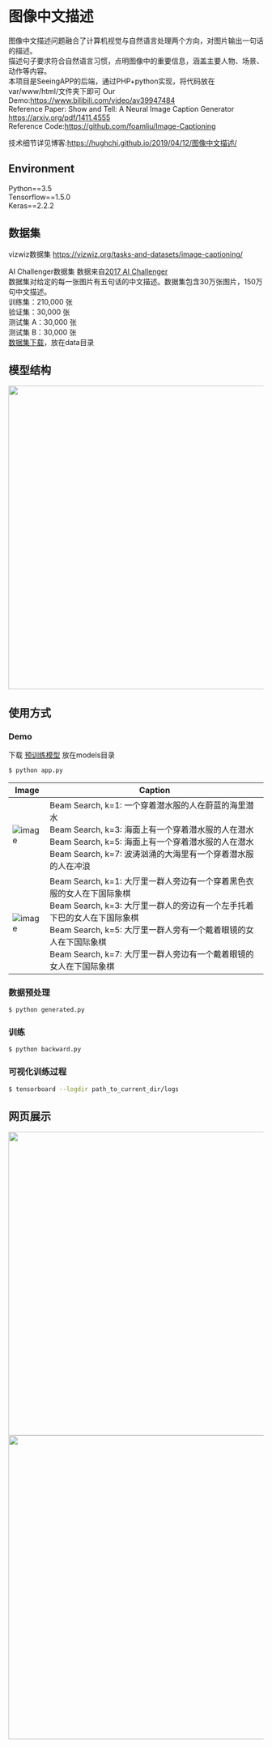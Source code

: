# 图像中文描述
图像中文描述问题融合了计算机视觉与自然语言处理两个方向，对图片输出一句话的描述。  
描述句子要求符合自然语言习惯，点明图像中的重要信息，涵盖主要人物、场景、动作等内容。  
本项目是SeeingAPP的后端，通过PHP+python实现，将代码放在var/www/html/文件夹下即可
Our Demo:https://www.bilibili.com/video/av39947484   
Reference Paper: Show and Tell: A Neural Image Caption Generator https://arxiv.org/pdf/1411.4555   
Reference Code:https://github.com/foamliu/Image-Captioning   

技术细节详见博客:https://hughchi.github.io/2019/04/12/图像中文描述/  

## Environment
Python==3.5  
Tensorflow==1.5.0  
Keras==2.2.2  


## 数据集
vizwiz数据集
https://vizwiz.org/tasks-and-datasets/image-captioning/

AI Challenger数据集
数据来自[2017 AI Challenger](https://challenger.ai/competition/caption)  
数据集对给定的每一张图片有五句话的中文描述。数据集包含30万张图片，150万句中文描述。  
训练集：210,000 张   
验证集：30,000 张   
测试集 A：30,000 张   
测试集 B：30,000 张  
[数据集下载](https://challenger.ai/dataset/caption)，放在data目录  

## 模型结构
<div align=center><img width="600" src="https://github.com/HughChi/Image-Caption/raw/master/images/net.png"></div>

## 使用方式
### Demo
下载 [预训练模型](https://github.com/HughChi/Image-Caption/releases/download/v1.0/model.04-1.3820.hdf5) 放在models目录

```bash
$ python app.py
```
| Image | Caption |
| --- | --- |
| ![image](https://github.com/HughChi/Image-Caption/raw/master/images/0_bs_image.jpg) | Beam Search, k=1: 一个穿着潜水服的人在蔚蓝的海里潜水<br>Beam Search, k=3: 海面上有一个穿着潜水服的人在潜水<br>Beam Search, k=5: 海面上有一个穿着潜水服的人在潜水<br>Beam Search, k=7: 波涛汹涌的大海里有一个穿着潜水服的人在冲浪 |
| ![image](https://github.com/HughChi/Image-Caption/raw/master/images/1_bs_image.jpg) | Beam Search, k=1: 大厅里一群人旁边有一个穿着黑色衣服的女人在下国际象棋<br>Beam Search, k=3: 大厅里一群人的旁边有一个左手托着下巴的女人在下国际象棋<br>Beam Search, k=5: 大厅里一群人旁有一个戴着眼镜的女人在下国际象棋<br>Beam Search, k=7: 大厅里一群人旁边有一个戴着眼镜的女人在下国际象棋 |

### 数据预处理
```bash
$ python generated.py
```

### 训练
```bash
$ python backward.py
```
### 可视化训练过程
```bash
$ tensorboard --logdir path_to_current_dir/logs
```

## 网页展示
<div align=center><img width="600" src="https://github.com/HughChi/Image-Caption/raw/master/images/web1.jpg"></div>
<div align=center><img width="600" src="https://github.com/HughChi/Image-Caption/raw/master/images/web2.jpg"></div>
